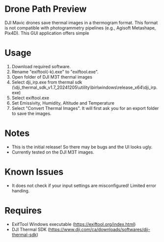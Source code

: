 # Drone Path Preview
DJI Mavic drones save thermal images in a thermogram format. This format is not compatible with photogrammetry pipelines (e.g., Agisoft Metashape, Pix4D).
This GUI application offers simple 

# Usage
1. Download required software. 
2. Rename "exiftool(-k).exe" to "exiftool.exe".
3. Open folder of DJI M3T thermal images
4. Select dji_irp.exe from thermal sdk (\dji_thermal_sdk_v1.7_20241205\utility\bin\windows\release_x64\dji_irp.exe)
5. Select exiftool.exe
6. Set Emissivity, Humidity, Altitude and Temperature
7. Select "Convert Thermal Images". It will first ask you for an export folder to save the images.

# Notes
- This is the initial release! So there may be bugs and the UI looks ugly.
- Currently tested on the DJI M3T images. 

# Known Issues
- It does not check if your input settings are misconfigured! Limited error handing.

# Requires
- ExifTool Windows executable (https://exiftool.org/index.html)
- DJI Thermal SDK (https://www.dji.com/ca/downloads/softwares/dji-thermal-sdk)